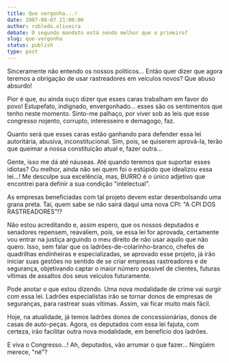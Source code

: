 ```yaml
---
title: Que vergonha...!
date: 2007-08-07 21:00:00
author: robledo.oliveira
debate: O segundo mandato está sendo melhor que o primeiro?
slug: que-vergonha
status: publish 
type: post
---
```


Sinceramente não entendo os nossos políticos... Então quer dizer que agora teremos a obrigação de usar rastreadores em veículos novos? Que abuso absurdo!   

Pior é que, eu ainda ouço dizer que esses caras trabalham em favor do povo! Estupefato, indignado, envergonhado... esses são os sentimentos que tenho neste momento. Sinto-me palhaço, por viver sob as leis que esse congresso nojento, corrupto, interesseiro e demagogo, faz.  

Quanto será que esses caras estão ganhando para defender essa lei autoritária, abusiva, inconstitucional. Sim, pois, se quiserem aprová-la, terão que queimar a nossa constituição atual e, fazer outra...  

Gente, isso me dá até náuseas. Até quando teremos que suportar esses idiotas? Ou melhor, ainda não sei quem foi o estúpido que idealizou essa lei...! Me desculpe sua excelência, mas, BURRO é o único adjetivo que encontrei para definir a sua condição "intelectual".   

As empresas beneficiadas com tal projeto devem estar desenbolsando uma grana preta. Taí, quem sabe se não sairá daqui uma nova CPI: "A CPI DOS RASTREADORES"!?  

Não estou acreditando e, assim espero, que os nossos deputados e senadores repensem, reavaliem, pois, se essa lei for aprovada, certamente vou entrar na justiça arguindo o meu direito de não usar aquilo que não quero. Isso, sem falar que os ladrões-de-colarinho-branco, chefes de quadrilhas endinheiras e especializadas, se aprovado esse projeto, já irão iniciar suas gestões no sentido de se criar empresas rastreadores e de segurança, objetivando captar o maior número possível de clientes, futuras vítimas de assaltos dos seus veículos futuramente.  

Pode anotar o que estou dizendo. Uma nova modalidade de crime vai surgir com essa lei. Ladrões especialistas irão se tornar donos de empresas de seguranças, para rastrear suas vítimas. Assim, vai ficar muito mais fácil.  

Hoje, na atualidade, já temos ladrões donos de concessionárias, donos de casas de auto-peças. Agora, os deputados com essa lei fajuta, com certeza, irão facilitar outra nova modalidade, em benefício dos ladrões.   

E viva o Congresso...! Ah, deputados, vão arrumar o que fazer... Ningüém merece, "né"?  

  

  

  

  

  

  

